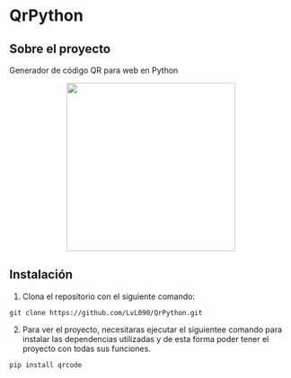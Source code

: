 # QrPython

## Sobre el proyecto
Generador de código QR para web en Python

<p align="center">
  <img width="300" height="300" src="https://user-images.githubusercontent.com/99020950/189540119-8452c89a-0e66-467f-95b1-3b3cb8c2434b.png">
</p>

## Instalación

1. Clona el repositorio con el siguiente comando: 
```
git clone https://github.com/LvL090/QrPython.git
```

2. Para ver el proyecto, necesitaras ejecutar el siguientee comando para instalar las dependencias utilizadas y de esta forma poder tener el proyecto con todas sus funciones.

```
pip install qrcode

```


